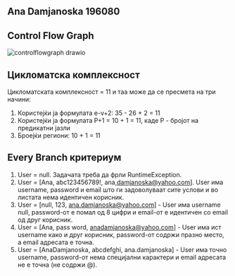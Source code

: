 ## Ana Damjanoska 196080

## Control Flow Graph

![controlflowgraph drawio](https://github.com/anadamjanoska/SI_2023_lab2_196080/assets/130085738/b3312831-4b44-45cc-b794-64c7860a6e50)

## Цикломатска комплексност
Цикломатската комплексност = 11 и таа може да се пресмета на три начини:
1. Користејќи ја формулата e-v+2: 35 - 26 + 2 = 11
2. Користејќи ја формулата P+1 = 10 + 1 = 11, каде P - бројот на предикатни јазли 
3. Броејќи региони: 10 + 1 = 11

## Every Branch критериум
1. User = null. Задачата треба да фрли RuntimeException.
2. User = [Ana, abc123456789!, ana,damjanoska@yahoo.com]. User има username, password и email што ги задоволуваат сите услови и во 
листата нема идентичен корисник.
3. User = [null, 123, ana.damjanoska@yahoo.com] - User има username null, password-от е помал од 8 цифри и email-от е идентичен со 
email од друг корисник.
4. User = [Ana, pass word, anadamjanoska@yahoo.com] - User има ист username како и друг корисник, password-от содржи празно место, а email
адресата е точна.
5. User = [AnaDamjanoska, abcdefghi, ana.damjanoska] - User има точно username, password-от нема специјални карактери и email адресата
не е точна (не содржи @).


